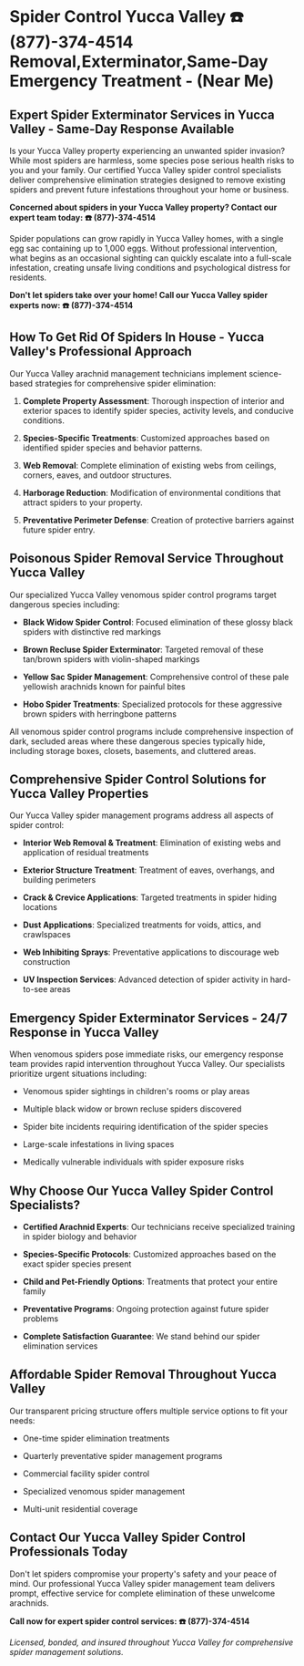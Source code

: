 # Spider Control Yucca Valley ☎️ (877)-374-4514 Removal,Exterminator,Same-Day Emergency Treatment - (Near Me)

## Expert Spider Exterminator Services in Yucca Valley - Same-Day Response Available

Is your Yucca Valley property experiencing an unwanted spider invasion? While most spiders are harmless, some species pose serious health risks to you and your family. Our certified Yucca Valley spider control specialists deliver comprehensive elimination strategies designed to remove existing spiders and prevent future infestations throughout your home or business.

**Concerned about spiders in your Yucca Valley property? Contact our expert team today: ☎️ (877)-374-4514**

Spider populations can grow rapidly in Yucca Valley homes, with a single egg sac containing up to 1,000 eggs. Without professional intervention, what begins as an occasional sighting can quickly escalate into a full-scale infestation, creating unsafe living conditions and psychological distress for residents.

**Don't let spiders take over your home! Call our Yucca Valley spider experts now: ☎️ (877)-374-4514**

## How To Get Rid Of Spiders In House - Yucca Valley's Professional Approach

Our Yucca Valley arachnid management technicians implement science-based strategies for comprehensive spider elimination:

1. **Complete Property Assessment**: Thorough inspection of interior and exterior spaces to identify spider species, activity levels, and conducive conditions.

2. **Species-Specific Treatments**: Customized approaches based on identified spider species and behavior patterns.

3. **Web Removal**: Complete elimination of existing webs from ceilings, corners, eaves, and outdoor structures.

4. **Harborage Reduction**: Modification of environmental conditions that attract spiders to your property.

5. **Preventative Perimeter Defense**: Creation of protective barriers against future spider entry.

## Poisonous Spider Removal Service Throughout Yucca Valley

Our specialized Yucca Valley venomous spider control programs target dangerous species including:

- **Black Widow Spider Control**: Focused elimination of these glossy black spiders with distinctive red markings
- **Brown Recluse Spider Exterminator**: Targeted removal of these tan/brown spiders with violin-shaped markings
- **Yellow Sac Spider Management**: Comprehensive control of these pale yellowish arachnids known for painful bites
- **Hobo Spider Treatments**: Specialized protocols for these aggressive brown spiders with herringbone patterns

All venomous spider control programs include comprehensive inspection of dark, secluded areas where these dangerous species typically hide, including storage boxes, closets, basements, and cluttered areas.

## Comprehensive Spider Control Solutions for Yucca Valley Properties

Our Yucca Valley spider management programs address all aspects of spider control:

- **Interior Web Removal & Treatment**: Elimination of existing webs and application of residual treatments
- **Exterior Structure Treatment**: Treatment of eaves, overhangs, and building perimeters
- **Crack & Crevice Applications**: Targeted treatments in spider hiding locations
- **Dust Applications**: Specialized treatments for voids, attics, and crawlspaces
- **Web Inhibiting Sprays**: Preventative applications to discourage web construction
- **UV Inspection Services**: Advanced detection of spider activity in hard-to-see areas

## Emergency Spider Exterminator Services - 24/7 Response in Yucca Valley

When venomous spiders pose immediate risks, our emergency response team provides rapid intervention throughout Yucca Valley. Our specialists prioritize urgent situations including:

- Venomous spider sightings in children's rooms or play areas
- Multiple black widow or brown recluse spiders discovered
- Spider bite incidents requiring identification of the spider species
- Large-scale infestations in living spaces
- Medically vulnerable individuals with spider exposure risks

## Why Choose Our Yucca Valley Spider Control Specialists?

- **Certified Arachnid Experts**: Our technicians receive specialized training in spider biology and behavior
- **Species-Specific Protocols**: Customized approaches based on the exact spider species present
- **Child and Pet-Friendly Options**: Treatments that protect your entire family
- **Preventative Programs**: Ongoing protection against future spider problems
- **Complete Satisfaction Guarantee**: We stand behind our spider elimination services

## Affordable Spider Removal Throughout Yucca Valley

Our transparent pricing structure offers multiple service options to fit your needs:

- One-time spider elimination treatments
- Quarterly preventative spider management programs
- Commercial facility spider control
- Specialized venomous spider management
- Multi-unit residential coverage

## Contact Our Yucca Valley Spider Control Professionals Today

Don't let spiders compromise your property's safety and your peace of mind. Our professional Yucca Valley spider management team delivers prompt, effective service for complete elimination of these unwelcome arachnids.

**Call now for expert spider control services: ☎️ (877)-374-4514**

*Licensed, bonded, and insured throughout Yucca Valley for comprehensive spider management solutions.*
